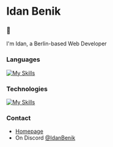 # Idan Benik

### 👋 
I'm Idan, a Berlin-based Web Developer

### Languages
[![My Skills](https://skillicons.dev/icons?i=html,css,js,ts)](https://skillicons.dev)

### Technologies
[![My Skills](https://skillicons.dev/icons?i=react)](https://skillicons.dev)

### Contact

- [Homepage](https://www.example.com)
- On Discord [@IdanBenik](https://www.example.com)

